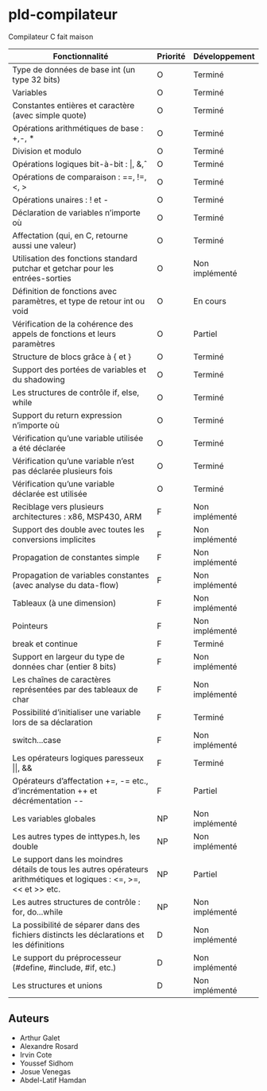 # pld-compilateur

Compilateur C fait maison


| Fonctionnalité | Priorité | Développement
| --- | --- | --- |
| Type de données de base int (un type 32 bits) | O | Terminé |
| Variables | O | Terminé |
| Constantes entières et caractère (avec simple quote) | O | Terminé |
| Opérations arithmétiques de base : +,-, * | O | Terminé |
| Division et modulo | O | Terminé |
| Opérations logiques bit-à-bit : \|, &,ˆ | O | Terminé |
| Opérations de comparaison : ==, !=, <, > | O | Terminé |
| Opérations unaires : ! et - | O | Terminé |
| Déclaration de variables n’importe où | O | Terminé |
| Affectation (qui, en C, retourne aussi une valeur) | O | Terminé |
| Utilisation des fonctions standard putchar et getchar pour les entrées-sorties | O | Non implémenté |
| Définition de fonctions avec paramètres, et type de retour int ou void | O | En cours |
| Vérification de la cohérence des appels de fonctions et leurs paramètres | O | Partiel |
| Structure de blocs grâce à { et } | O | Terminé |
| Support des portées de variables et du shadowing | O | Terminé |
| Les structures de contrôle if, else, while | O | Terminé |
| Support du return expression n’importe où | O | Terminé |
| Vérification qu’une variable utilisée a été déclarée | O | Terminé |
| Vérification qu’une variable n’est pas déclarée plusieurs fois | O | Terminé |
| Vérification qu’une variable déclarée est utilisée | O | Terminé |
| Reciblage vers plusieurs architectures : x86, MSP430, ARM | F | Non implémenté |
| Support des double avec toutes les conversions implicites | F |  Non implémenté |
| Propagation de constantes simple | F |  Non implémenté |
| Propagation de variables constantes (avec analyse du data-flow) | F |  Non implémenté |
| Tableaux (à une dimension) | F |  Non implémenté |
| Pointeurs | F |  Non implémenté |
| break et continue | F | Terminé |
| Support en largeur du type de données char (entier 8 bits) | F |  Non implémenté |
| Les chaînes de caractères représentées par des tableaux de char | F |  Non implémenté |
| Possibilité d’initialiser une variable lors de sa déclaration | F | Terminé |
| switch...case | F |  Non implémenté |
| Les opérateurs logiques paresseux \|\|, && | F | Terminé
| Opérateurs d’affectation +=, -= etc., d’incrémentation ++ et décrémentation -- | F | Partiel |
| Les variables globales | NP |  Non implémenté |
| Les autres types de inttypes.h, les double | NP |  Non implémenté |
| Le support dans les moindres détails de tous les autres opérateurs arithmétiques et logiques : <=, >=, << et >> etc. | NP | Partiel |
| Les autres structures de contrôle : for, do...while | NP |  Non implémenté |
| La possibilité de séparer dans des fichiers distincts les déclarations et les définitions | D |  Non implémenté |
| Le support du préprocesseur (#define, #include, #if, etc.) | D |  Non implémenté |
| Les structures et unions | D |  Non implémenté |

## Auteurs
- Arthur Galet
- Alexandre Rosard
- Irvin Cote
- Youssef Sidhom
- Josue Venegas
- Abdel-Latif Hamdan
